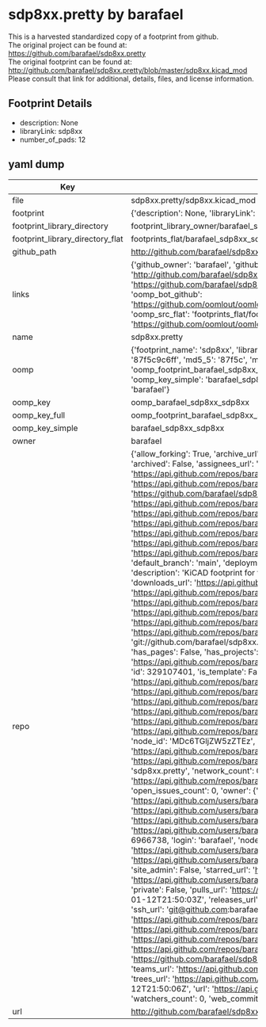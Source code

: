 # sdp8xx.pretty by barafael  
This is a harvested standardized copy of a footprint from github.  
The original project can be found at:  
https://github.com/barafael/sdp8xx.pretty  
The original footprint can be found at:
http://github.com/barafael/sdp8xx.pretty/blob/master/sdp8xx.kicad_mod
Please consult that link for additional, details, files, and license information.  
## Footprint Details
* description: None  
* libraryLink: sdp8xx  
* number_of_pads: 12  
## yaml dump  
| Key | Value |  
| --- | --- |  
| file | sdp8xx.pretty/sdp8xx.kicad_mod |  
| footprint | {'description': None, 'libraryLink': 'sdp8xx', 'number_of_pads': 12} |  
| footprint_library_directory | footprint_library_owner/barafael_sdp8xx.pretty |  
| footprint_library_directory_flat | footprints_flat/barafael_sdp8xx_sdp8xx/working |  
| github_path | http://github.com/barafael/sdp8xx.pretty/blob/master/sdp8xx.kicad_mod |  
| links | {'github_owner': 'barafael', 'github_repo_name': 'sdp8xx.pretty', 'github_src': 'http://github.com/barafael/sdp8xx.pretty/blob/master/sdp8xx.kicad_mod', 'github_src_repo': 'https://github.com/barafael/sdp8xx.pretty', 'oomp_bot': 'footprints/barafael_sdp8xx_sdp8xx/working', 'oomp_bot_github': 'https://github.com/oomlout/oomlout_oomp_footprint_bot/tree/main/footprints/barafael_sdp8xx_sdp8xx/working', 'oomp_src_flat': 'footprints_flat/footprints_flat/barafael_sdp8xx_sdp8xx/working', 'oomp_src_flat_github': 'https://github.com/oomlout/oomlout_oomp_footprint_src/tree/main/footprints_flat/barafael_sdp8xx_sdp8xx/working'} |  
| name | sdp8xx.pretty |  
| oomp | {'footprint_name': 'sdp8xx', 'library_name': 'sdp8xx', 'md5': '87f5c9c6ff76fd5ba2e1fd8d089cb518', 'md5_10': '87f5c9c6ff', 'md5_5': '87f5c', 'md5_6': '87f5c9', 'oomp_key': 'oomp_barafael_sdp8xx_sdp8xx', 'oomp_key_extra': 'oomp_footprint_barafael_sdp8xx_sdp8xx', 'oomp_key_full': 'oomp_footprint_barafael_sdp8xx_sdp8xx_87f5c9', 'oomp_key_simple': 'barafael_sdp8xx_sdp8xx', 'original_filename': 'sdp8xx.pretty/sdp8xx.kicad_mod', 'owner_name': 'barafael'} |  
| oomp_key | oomp_barafael_sdp8xx_sdp8xx |  
| oomp_key_full | oomp_footprint_barafael_sdp8xx_sdp8xx |  
| oomp_key_simple | barafael_sdp8xx_sdp8xx |  
| owner | barafael |  
| repo | {'allow_forking': True, 'archive_url': 'https://api.github.com/repos/barafael/sdp8xx.pretty/{archive_format}{/ref}', 'archived': False, 'assignees_url': 'https://api.github.com/repos/barafael/sdp8xx.pretty/assignees{/user}', 'blobs_url': 'https://api.github.com/repos/barafael/sdp8xx.pretty/git/blobs{/sha}', 'branches_url': 'https://api.github.com/repos/barafael/sdp8xx.pretty/branches{/branch}', 'clone_url': 'https://github.com/barafael/sdp8xx.pretty.git', 'collaborators_url': 'https://api.github.com/repos/barafael/sdp8xx.pretty/collaborators{/collaborator}', 'comments_url': 'https://api.github.com/repos/barafael/sdp8xx.pretty/comments{/number}', 'commits_url': 'https://api.github.com/repos/barafael/sdp8xx.pretty/commits{/sha}', 'compare_url': 'https://api.github.com/repos/barafael/sdp8xx.pretty/compare/{base}...{head}', 'contents_url': 'https://api.github.com/repos/barafael/sdp8xx.pretty/contents/{+path}', 'contributors_url': 'https://api.github.com/repos/barafael/sdp8xx.pretty/contributors', 'created_at': '2021-01-12T20:42:55Z', 'default_branch': 'main', 'deployments_url': 'https://api.github.com/repos/barafael/sdp8xx.pretty/deployments', 'description': 'KiCAD footprint for the Sensirion SDP8xx differential pressure sensors', 'disabled': False, 'downloads_url': 'https://api.github.com/repos/barafael/sdp8xx.pretty/downloads', 'events_url': 'https://api.github.com/repos/barafael/sdp8xx.pretty/events', 'fork': False, 'forks': 0, 'forks_count': 0, 'forks_url': 'https://api.github.com/repos/barafael/sdp8xx.pretty/forks', 'full_name': 'barafael/sdp8xx.pretty', 'git_commits_url': 'https://api.github.com/repos/barafael/sdp8xx.pretty/git/commits{/sha}', 'git_refs_url': 'https://api.github.com/repos/barafael/sdp8xx.pretty/git/refs{/sha}', 'git_tags_url': 'https://api.github.com/repos/barafael/sdp8xx.pretty/git/tags{/sha}', 'git_url': 'git://github.com/barafael/sdp8xx.pretty.git', 'has_discussions': False, 'has_downloads': True, 'has_issues': True, 'has_pages': False, 'has_projects': True, 'has_wiki': True, 'homepage': None, 'hooks_url': 'https://api.github.com/repos/barafael/sdp8xx.pretty/hooks', 'html_url': 'https://github.com/barafael/sdp8xx.pretty', 'id': 329107401, 'is_template': False, 'issue_comment_url': 'https://api.github.com/repos/barafael/sdp8xx.pretty/issues/comments{/number}', 'issue_events_url': 'https://api.github.com/repos/barafael/sdp8xx.pretty/issues/events{/number}', 'issues_url': 'https://api.github.com/repos/barafael/sdp8xx.pretty/issues{/number}', 'keys_url': 'https://api.github.com/repos/barafael/sdp8xx.pretty/keys{/key_id}', 'labels_url': 'https://api.github.com/repos/barafael/sdp8xx.pretty/labels{/name}', 'language': None, 'languages_url': 'https://api.github.com/repos/barafael/sdp8xx.pretty/languages', 'license': {'key': 'mit', 'name': 'MIT License', 'node_id': 'MDc6TGljZW5zZTEz', 'spdx_id': 'MIT', 'url': 'https://api.github.com/licenses/mit'}, 'merges_url': 'https://api.github.com/repos/barafael/sdp8xx.pretty/merges', 'milestones_url': 'https://api.github.com/repos/barafael/sdp8xx.pretty/milestones{/number}', 'mirror_url': None, 'name': 'sdp8xx.pretty', 'network_count': 0, 'node_id': 'MDEwOlJlcG9zaXRvcnkzMjkxMDc0MDE=', 'notifications_url': 'https://api.github.com/repos/barafael/sdp8xx.pretty/notifications{?since,all,participating}', 'open_issues': 0, 'open_issues_count': 0, 'owner': {'avatar_url': 'https://avatars.githubusercontent.com/u/6966738?v=4', 'events_url': 'https://api.github.com/users/barafael/events{/privacy}', 'followers_url': 'https://api.github.com/users/barafael/followers', 'following_url': 'https://api.github.com/users/barafael/following{/other_user}', 'gists_url': 'https://api.github.com/users/barafael/gists{/gist_id}', 'gravatar_id': '', 'html_url': 'https://github.com/barafael', 'id': 6966738, 'login': 'barafael', 'node_id': 'MDQ6VXNlcjY5NjY3Mzg=', 'organizations_url': 'https://api.github.com/users/barafael/orgs', 'received_events_url': 'https://api.github.com/users/barafael/received_events', 'repos_url': 'https://api.github.com/users/barafael/repos', 'site_admin': False, 'starred_url': 'https://api.github.com/users/barafael/starred{/owner}{/repo}', 'subscriptions_url': 'https://api.github.com/users/barafael/subscriptions', 'type': 'User', 'url': 'https://api.github.com/users/barafael'}, 'private': False, 'pulls_url': 'https://api.github.com/repos/barafael/sdp8xx.pretty/pulls{/number}', 'pushed_at': '2021-01-12T21:50:03Z', 'releases_url': 'https://api.github.com/repos/barafael/sdp8xx.pretty/releases{/id}', 'size': 224, 'ssh_url': 'git@github.com:barafael/sdp8xx.pretty.git', 'stargazers_count': 0, 'stargazers_url': 'https://api.github.com/repos/barafael/sdp8xx.pretty/stargazers', 'statuses_url': 'https://api.github.com/repos/barafael/sdp8xx.pretty/statuses/{sha}', 'subscribers_count': 3, 'subscribers_url': 'https://api.github.com/repos/barafael/sdp8xx.pretty/subscribers', 'subscription_url': 'https://api.github.com/repos/barafael/sdp8xx.pretty/subscription', 'svn_url': 'https://github.com/barafael/sdp8xx.pretty', 'tags_url': 'https://api.github.com/repos/barafael/sdp8xx.pretty/tags', 'teams_url': 'https://api.github.com/repos/barafael/sdp8xx.pretty/teams', 'temp_clone_token': None, 'topics': [], 'trees_url': 'https://api.github.com/repos/barafael/sdp8xx.pretty/git/trees{/sha}', 'updated_at': '2021-01-12T21:50:06Z', 'url': 'https://api.github.com/repos/barafael/sdp8xx.pretty', 'visibility': 'public', 'watchers': 0, 'watchers_count': 0, 'web_commit_signoff_required': False} |  
| url | http://github.com/barafael/sdp8xx.pretty |  

